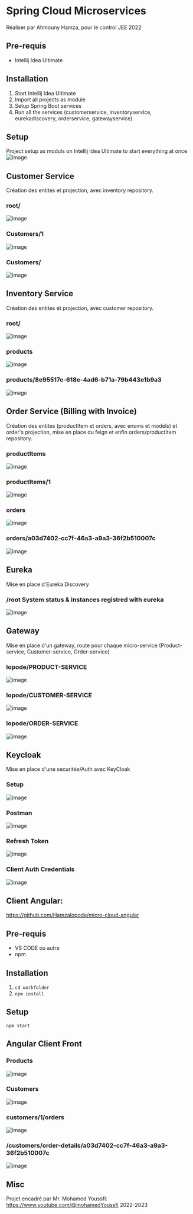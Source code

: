 # Spring Cloud Microservices
Réaliser par Ahmouny Hamza, pour le control JEE 2022

## Pre-requis
- Intellij Idea Ultimate

## Installation  
1. Start Intellij Idea Ultimate
2. Import all projects as module
3. Setup Spring Boot services
4. Run all the services (customerservice, inventoryservice, eurekadiscovery, orderservice, gatewayservice)

## Setup
Project setup as moduls on Intellij Idea Ultimate to start everything at once
![image](https://user-images.githubusercontent.com/46407388/206121820-1ea1f5c1-ab29-4b4c-8d98-ac1a96e37a12.png)

## Customer Service
Création des entites et projection, avec inventory repository.
### root/
![image](https://user-images.githubusercontent.com/46407388/206119222-6c7cca50-4e37-4051-9642-c6ee36f0d666.png)
### Customers/1
![image](https://user-images.githubusercontent.com/46407388/206119403-e94ccbd5-b476-47a7-9c9a-103f1d0a9278.png)
### Customers/
![image](https://user-images.githubusercontent.com/46407388/206119528-7d9fa19b-9b68-4ed0-ad93-6d3fa3d78e59.png)

## Inventory Service
Création des entites et projection, avec customer repository.
### root/
![image](https://user-images.githubusercontent.com/46407388/206119764-b7d01a44-1646-459b-bc2b-f7fb42e6f395.png)
### products
![image](https://user-images.githubusercontent.com/46407388/206119856-3db4d35c-8b8f-4b6c-8b38-aa10ea174a9e.png)
### products/8e95517c-618e-4ad6-b71a-79b443e1b9a3
![image](https://user-images.githubusercontent.com/46407388/206121062-d40d42fc-458a-4c5b-a414-f7f3721511f0.png)

## Order Service (Billing with Invoice)
Création des entites (productItem et orders, avec enums et models) et order's projection, mise en place du feign et enfin orders/productItem repository.
### productItems
![image](https://user-images.githubusercontent.com/46407388/206125173-7debfa94-f2ae-41a0-9e98-ae9946c8125c.png)
### productItems/1
![image](https://user-images.githubusercontent.com/46407388/206125051-a6dfcebc-a352-406a-a3f7-c646afc43d41.png)
### orders
![image](https://user-images.githubusercontent.com/46407388/206125330-b3fa1786-4b85-4e41-a1bf-986ba9957b1f.png)
### orders/a03d7402-cc7f-46a3-a9a3-36f2b510007c
![image](https://user-images.githubusercontent.com/46407388/206125625-2bccdb2b-c0f1-4802-bb40-7e23ff9b5abe.png)

## Eureka
Mise en place d'Eureka Discovery
### /root System status & instances registred with eureka
![image](https://user-images.githubusercontent.com/46407388/206121345-92d4fb2d-da80-41bd-907c-eadd759c73e3.png)

## Gateway
Mise en place d'un gateway, route pour chaque micro-service (Product-service, Customer-service, Order-service)
### lopode/PRODUCT-SERVICE
![image](https://user-images.githubusercontent.com/46407388/206123042-f6d0f320-253e-46ce-a01f-024edcb544ce.png)
### lopode/CUSTOMER-SERVICE
![image](https://user-images.githubusercontent.com/46407388/206123324-229ecd5a-b68f-4485-a03d-e59aad509e56.png)
### lopode/ORDER-SERVICE
![image](https://user-images.githubusercontent.com/46407388/206124842-f4aa8f11-0fc1-468d-b8b3-6c535f03f754.png)

## Keycloak
Mise en place d'une securitée/Auth avec KeyCloak
### Setup
![image](https://user-images.githubusercontent.com/46407388/206116435-5ef5ee3e-07fa-4498-bc30-2a1baa11420f.png)
### Postman
![image](https://user-images.githubusercontent.com/46407388/206116789-117ba8a2-f337-4fa4-9e01-5d34998c82e5.png)
### Refresh Token
![image](https://user-images.githubusercontent.com/46407388/206116912-121fab06-38fc-4e4b-81ee-cb8013bd2ff1.png)
### Client Auth Credentials
![image](https://user-images.githubusercontent.com/46407388/206117029-7f95a0d9-d7d1-453d-8b0b-8b157098d418.png)


## Client Angular: 
https://github.com/Hamzalopode/micro-cloud-angular

## Pre-requis
- VS CODE ou autre
- npm

## Installation  
1. ```cd workfolder```
2. ```npm install```

## Setup
```npm start```

## Angular Client Front
### Products
![image](https://user-images.githubusercontent.com/46407388/206127888-ff5cc025-c9f1-4040-a0a1-76c0e5f64bb9.png)
### Customers
![image](https://user-images.githubusercontent.com/46407388/206128479-89c8bdaf-34e9-4e9f-a946-489fd4fe474a.png)
### customers/1/orders
![image](https://user-images.githubusercontent.com/46407388/206128712-a449b0f2-6dd1-45b4-9db1-0dfd1e9f9c49.png)
### /customers/order-details/a03d7402-cc7f-46a3-a9a3-36f2b510007c
![image](https://user-images.githubusercontent.com/46407388/206128906-b79d93a5-54e0-42e1-97cf-f11b3477ab1b.png)


## Misc
Projet encadré par Mr. Mohamed Youssfi: https://www.youtube.com/@mohamedYoussfi 2022-2023